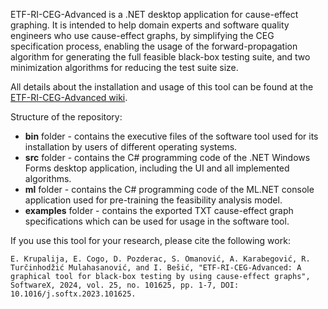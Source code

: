 ETF-RI-CEG-Advanced is a .NET desktop application for cause-effect graphing. It is intended to help domain experts and software quality engineers who use cause-effect graphs, by simplifying the CEG specification process, enabling the usage of the forward-propagation algorithm for generating the full feasible black-box testing suite, and two minimization algorithms for reducing the test suite size.

All details about the installation and usage of this tool can be found at the [ETF-RI-CEG-Advanced wiki](https://github.com/ehlymana/ETF-RI-CEG-Advanced/wiki).

Structure of the repository:

* **bin** folder - contains the executive files of the software tool used for its installation by users of different operating systems.
* **src** folder - contains the C# programming code of the .NET Windows Forms desktop application, including the UI and all implemented algorithms.
* **ml** folder - contains the C# programming code of the ML.NET console application used for pre-training the feasibility analysis model.
* **examples** folder - contains the exported TXT cause-effect graph specifications which can be used for usage in the software tool.

If you use this tool for your research, please cite the following work:

```
E. Krupalija, E. Cogo, D. Pozderac, S. Omanović, A. Karabegović, R. Turčinhodžić Mulahasanović, and I. Bešić, "ETF-RI-CEG-Advanced: A graphical tool for black-box testing by using cause-effect graphs", SoftwareX, 2024, vol. 25, no. 101625, pp. 1-7, DOI: 10.1016/j.softx.2023.101625.
```
